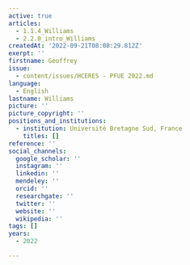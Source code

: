 ```yaml
---
active: true
articles:
  - 1.1.4_Williams
  - 2.2.0_intro_Williams
createdAt: '2022-09-21T08:08:29.812Z'
exerpt: ''
firstname: Geoffrey
issue:
  - content/issues/HCERES - PFUE 2022.md
language:
  - English
lastname: Williams
picture: ''
picture_copyright: ''
positions_and_institutions:
  - institution: Université Bretagne Sud, France
    titles: []
reference: ''
social_channels:
  google_scholar: ''
  instagram: ''
  linkedin: ''
  mendeley: ''
  orcid: ''
  researchgate: ''
  twitter: ''
  website: ''
  wikipedia: ''
tags: []
years:
  - 2022

---
```

